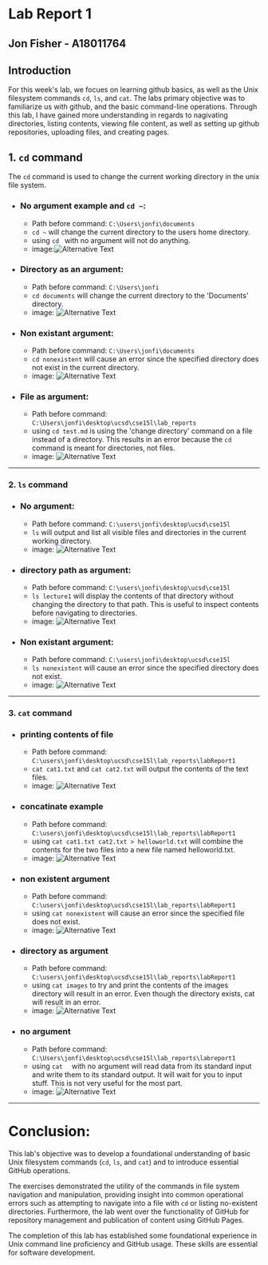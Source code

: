 # Lab Report 1   
## Jon Fisher  - A18011764


## Introduction

For this week's lab, we focues on learning github basics, as well as the Unix filesystem commands `cd`, `ls`, and `cat`. The labs primary objective was to familiarize us with github, and the basic command-line operations. Through this lab, I have gained more understanding in regards to nagivating directories, listing contents, viewing file content, as well as setting up github repositories, uploading files, and creating pages. 

## 1. `cd` command
The `cd` command is used to change the current working directory in the unix file system.
-   ### No argument example and `cd ~`:
    -   Path before command: `C:\Users\jonfi\documents`
    -   `cd ~` will change the current directory to the users home directory. 
    -   using `cd ` with no argument will not do anything.
    - image:![Alternative Text](images/cd1.png)

-   ### Directory as an argument:
    -   Path before command: `C:\Users\jonfi`
    - `cd documents` will change the current directory to the 'Documents' directory.
    - image: ![Alternative Text](images/cd2.png)

-   ### Non existant argument:
    -   Path before command: `C:\Users\jonfi\documents`
    - `cd nonexistent` will cause an error since the specified directory does not exist in the current directory.
    - image: ![Alternative Text](images/cd3.png)
-   ### File as argument: 
    -   Path before command: `C:\Users\jonfi\desktop\ucsd\cse15l\lab_reports`
    -   using `cd test.md` is using the 'change directory' command on a file instead of a directory. This results in an error because the `cd` command is meant for directories, not files.
    -   image: ![Alternative Text](images/cd4.png)


---
### 2. `ls` command
-   ### No argument:
    -   Path before command: `C:\users\jonfi\desktop\ucsd\cse15l`
    -   `ls` will output and list all visible files and directories in the current working directory.
    -   image: ![Alternative Text](images/ls1.png)

-   ### directory path as argument:
    -   Path before command: `C:\users\jonfi\desktop\ucsd\cse15l`
    -   `ls lecture1` will display the contents of that directory without changing the directory to that path. This is useful to inspect contents before navigating to directories. 
    -   image: ![Alternative Text](images/ls2.png)

-   ### Non existant argument:
    -   Path before command: `C:\users\jonfi\desktop\ucsd\cse15l`
    -   `ls nonexistent` will cause an error since the specified directory does not exist.
    -   image: ![Alternative Text](images/ls3.png)


---
### 3. `cat` command
-   ### printing contents of file
    -   Path before command: `C:\users\jonfi\desktop\ucsd\cse15l\lab_reports\labReport1`
    -   `cat cat1.txt` and `cat cat2.txt` will output the contents of the text files.
    -   image: ![Alternative Text](images/cat1.png)

-   ### concatinate example
    -   Path before command: `C:\users\jonfi\desktop\ucsd\cse15l\lab_reports\labReport1`
    -   using `cat cat1.txt cat2.txt > helloworld.txt` will combine the contents for the two files into a new file named helloworld.txt.
    -   image: ![Alternative Text](images/cat2.png)

-   ### non existent argument
    -   Path before command: `C:\users\jonfi\desktop\ucsd\cse15l\lab_reports\labReport1`
    -   using `cat nonexistent` will cause an error since the specified file does not exist.
    - image: ![Alternative Text](images/cat3.png)

-   ### directory as argument
    -   Path before command: `C:\users\jonfi\desktop\ucsd\cse15l\lab_reports\labReport1`
    -   using `cat images` to try and print the contents of the images directory will result in an error. Even though the directory exists, cat will result in an error.
    -   image: ![Alternative Text](images/cat4.png)
  
-   ### no argument
    -   Path before command: `C:\Users\jonfi\desktop\ucsd\cse15l\lab_reports\labreport1`
    -   using `cat  ` with no argument will read data from its standard input and write them to its standard output. It will wait for you to input stuff. This is not very useful for the most part.
    -   image: ![Alternative Text](images/cat5.png)
  
---
# Conclusion:
This lab's objective was to develop a foundational understanding of basic Unix filesystem commands (`cd`, `ls`, and `cat`) and to introduce essential GitHub operations. 

The exercises demonstrated the utility of the commands in file system navigation and manipulation, providing insight into common operational errors such as attempting to navigate into a file with `cd` or listing no-existent directories. Furthermore, the lab went over the functionality of GitHub for repository management and publication of content using GitHub Pages.

The completion of this lab has established some foundational experience in Unix command line proficiency and GitHub usage. These skills are essential for software development.